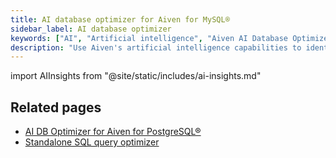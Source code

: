 ```yaml
---
title: AI database optimizer for Aiven for MySQL®
sidebar_label: AI database optimizer
keywords: ["AI", "Artificial intelligence", "Aiven AI Database Optimizer"]
description: "Use Aiven's artificial intelligence capabilities to identify slow queries and get optimization suggestions."
---
```


import AIInsights from "@site/static/includes/ai-insights.md"

<AIInsights service="Aiven for MySQL®"/>

## Related pages

- [AI DB Optimizer for Aiven for PostgreSQL®](/docs/products/postgresql/howto/optimize-pg-slow-queries)
- [Standalone SQL query optimizer](https://aiven.io/tools/sql-query-optimizer)
